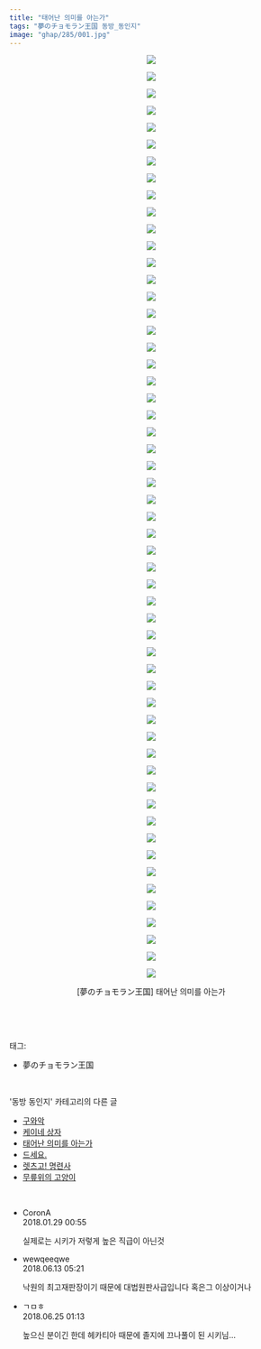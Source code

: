 ```yaml
---
title: "태어난 의미를 아는가"
tags: "夢のチョモラン王国 동방_동인지"
image: "ghap/285/001.jpg"
---
```

<div class="article">
<p style="text-align: center; clear: none; float: none;"><img src="{{ site.nasurl }}/ghap/285/001.jpg"/></p>
<p style="text-align: center; clear: none; float: none;"><img src="{{ site.nasurl }}/ghap/285/002.jpg"/></p>
<p style="text-align: center; clear: none; float: none;"><img src="{{ site.nasurl }}/ghap/285/003.jpg"/></p>
<p style="text-align: center; clear: none; float: none;"><img src="{{ site.nasurl }}/ghap/285/004.jpg"/></p>
<p style="text-align: center; clear: none; float: none;"><img src="{{ site.nasurl }}/ghap/285/005.jpg"/></p>
<p style="text-align: center; clear: none; float: none;"><img src="{{ site.nasurl }}/ghap/285/006.jpg"/></p>
<p style="text-align: center; clear: none; float: none;"><img src="{{ site.nasurl }}/ghap/285/007.jpg"/></p>
<p style="text-align: center; clear: none; float: none;"><img src="{{ site.nasurl }}/ghap/285/008.jpg"/></p>
<p style="text-align: center; clear: none; float: none;"><img src="{{ site.nasurl }}/ghap/285/009.jpg"/></p>
<p style="text-align: center; clear: none; float: none;"><img src="{{ site.nasurl }}/ghap/285/010.jpg"/></p>
<p style="text-align: center; clear: none; float: none;"><img src="{{ site.nasurl }}/ghap/285/011.jpg"/></p>
<p style="text-align: center; clear: none; float: none;"><img src="{{ site.nasurl }}/ghap/285/012.jpg"/></p>
<p style="text-align: center; clear: none; float: none;"><img src="{{ site.nasurl }}/ghap/285/013.jpg"/></p>
<p style="text-align: center; clear: none; float: none;"><img src="{{ site.nasurl }}/ghap/285/014.jpg"/></p>
<p style="text-align: center; clear: none; float: none;"><img src="{{ site.nasurl }}/ghap/285/015.jpg"/></p>
<p style="text-align: center; clear: none; float: none;"><img src="{{ site.nasurl }}/ghap/285/016.jpg"/></p>
<p style="text-align: center; clear: none; float: none;"><img src="{{ site.nasurl }}/ghap/285/017.jpg"/></p>
<p style="text-align: center; clear: none; float: none;"><img src="{{ site.nasurl }}/ghap/285/018.jpg"/></p>
<p style="text-align: center; clear: none; float: none;"><img src="{{ site.nasurl }}/ghap/285/019.jpg"/></p>
<p style="text-align: center; clear: none; float: none;"><img src="{{ site.nasurl }}/ghap/285/020.jpg"/></p>
<p style="text-align: center; clear: none; float: none;"><img src="{{ site.nasurl }}/ghap/285/021.jpg"/></p>
<p style="text-align: center; clear: none; float: none;"><img src="{{ site.nasurl }}/ghap/285/022.jpg"/></p>
<p style="text-align: center; clear: none; float: none;"><img src="{{ site.nasurl }}/ghap/285/023.jpg"/></p>
<p style="text-align: center; clear: none; float: none;"><img src="{{ site.nasurl }}/ghap/285/024.jpg"/></p>
<p style="text-align: center; clear: none; float: none;"><img src="{{ site.nasurl }}/ghap/285/025.jpg"/></p>
<p style="text-align: center; clear: none; float: none;"><img src="{{ site.nasurl }}/ghap/285/026.jpg"/></p>
<p style="text-align: center; clear: none; float: none;"><img src="{{ site.nasurl }}/ghap/285/027.jpg"/></p>
<p style="text-align: center; clear: none; float: none;"><img src="{{ site.nasurl }}/ghap/285/028.jpg"/></p>
<p style="text-align: center; clear: none; float: none;"><img src="{{ site.nasurl }}/ghap/285/029.jpg"/></p>
<p style="text-align: center; clear: none; float: none;"><img src="{{ site.nasurl }}/ghap/285/030.jpg"/></p>
<p style="text-align: center; clear: none; float: none;"><img src="{{ site.nasurl }}/ghap/285/031.jpg"/></p>
<p style="text-align: center; clear: none; float: none;"><img src="{{ site.nasurl }}/ghap/285/032.jpg"/></p>
<p style="text-align: center; clear: none; float: none;"><img src="{{ site.nasurl }}/ghap/285/033.jpg"/></p>
<p style="text-align: center; clear: none; float: none;"><img src="{{ site.nasurl }}/ghap/285/034.jpg"/></p>
<p style="text-align: center; clear: none; float: none;"><img src="{{ site.nasurl }}/ghap/285/035.jpg"/></p>
<p style="text-align: center; clear: none; float: none;"><img src="{{ site.nasurl }}/ghap/285/036.jpg"/></p>
<p style="text-align: center; clear: none; float: none;"><img src="{{ site.nasurl }}/ghap/285/037.jpg"/></p>
<p style="text-align: center; clear: none; float: none;"><img src="{{ site.nasurl }}/ghap/285/038.jpg"/></p>
<p style="text-align: center; clear: none; float: none;"><img src="{{ site.nasurl }}/ghap/285/039.jpg"/></p>
<p style="text-align: center; clear: none; float: none;"><img src="{{ site.nasurl }}/ghap/285/040.jpg"/></p>
<p style="text-align: center; clear: none; float: none;"><img src="{{ site.nasurl }}/ghap/285/041.jpg"/></p>
<p style="text-align: center; clear: none; float: none;"><img src="{{ site.nasurl }}/ghap/285/042.jpg"/></p>
<p style="text-align: center; clear: none; float: none;"><img src="{{ site.nasurl }}/ghap/285/043.jpg"/></p>
<p style="text-align: center; clear: none; float: none;"><img src="{{ site.nasurl }}/ghap/285/044.jpg"/></p>
<p style="text-align: center; clear: none; float: none;"><img src="{{ site.nasurl }}/ghap/285/045.jpg"/></p>
<p style="text-align: center; clear: none; float: none;"><img src="{{ site.nasurl }}/ghap/285/046.jpg"/></p>
<p style="text-align: center; clear: none; float: none;"><img src="{{ site.nasurl }}/ghap/285/047.jpg"/></p>
<p style="text-align: center; clear: none; float: none;"><img src="{{ site.nasurl }}/ghap/285/048.jpg"/></p>
<p style="text-align: center; clear: none; float: none;"><img src="{{ site.nasurl }}/ghap/285/049.jpg"/></p>
<p style="text-align: center; clear: none; float: none;"><img src="{{ site.nasurl }}/ghap/285/050.jpg"/></p>
<p style="text-align: center; clear: none; float: none;"><img src="{{ site.nasurl }}/ghap/285/051.jpg"/></p>
<p style="text-align: center; clear: none; float: none;"><img src="{{ site.nasurl }}/ghap/285/052.jpg"/></p>
<p style="text-align: center; clear: none; float: none;"><img src="{{ site.nasurl }}/ghap/285/053.jpg"/></p>
<p style="text-align: center; clear: none; float: none;"><img src="{{ site.nasurl }}/ghap/285/054.jpg"/></p>
<p style="text-align: center; clear: none; float: none;"><img src="{{ site.nasurl }}/ghap/285/055.jpg"/></p>
<p style="text-align: center; clear: none; float: none;">[夢のチョモラン王国] 태어난 의미를 아는가</p>
<p><br/></p>
</div><br/>
<div class="tagTrail">
<p>태그: </p>
<ul>
<li>夢のチョモラン王国</li>
</ul>
</div><br/>
<div class="another">
<p>'동방 동인지' 카테고리의 다른 글</p>
<ul>
<li><a href="/2016-06-19-ghap_287">구와악</a></li>
<li><a href="/2016-06-19-ghap_286">케이네 상자</a></li>
<li><a href="/2016-06-19-ghap_285">태어난 의미를 아는가</a></li>
<li><a href="/2016-06-19-ghap_283">드세요.</a></li>
<li><a href="/2016-06-19-ghap_282">렛츠고! 명련사</a></li>
<li><a href="/2016-06-19-ghap_281">무릎위의 고양이</a></li>
</ul>
</div><br/>
<div class="cb_module cb_fluid">
<div class="cb_wrt cb_profile">
<div class="comment">
<ul>
<li class="cb_thumb_off" id="comment15185930">
<div class="cb_comment_area">
<div class="cb_info_area">
<div class="cb_section">
<span class="cb_nick_name">CoronA</span>
</div>
<div class="cb_section">
<span class="cb_date">2018.01.29 00:55 </span>
</div>
</div>
<div class="cb_dsc_comment">
<p class="cb_dsc">
											실제로는 시키가 저렇게 높은 직급이 아닌것
										</p>
</div>
</div></li>
<li class="cb_thumb_off" id="comment15269943">
<div class="cb_comment_area">
<div class="cb_info_area">
<div class="cb_section">
<span class="cb_nick_name">wewqeeqwe</span>
</div>
<div class="cb_section">
<span class="cb_date">2018.06.13 05:21 </span>
</div>
</div>
<div class="cb_dsc_comment">
<p class="cb_dsc">
											낙원의 최고재판장이기 때문에 대법원판사급입니다 혹은그 이상이거나<br/>
</p>
</div>
</div></li>
<li class="cb_thumb_off" id="comment15276391">
<div class="cb_comment_area">
<div class="cb_info_area">
<div class="cb_section">
<span class="cb_nick_name">ㄱㅁㅎ</span>
</div>
<div class="cb_section">
<span class="cb_date">2018.06.25 01:13 </span>
</div>
</div>
<div class="cb_dsc_comment">
<p class="cb_dsc">
											높으신 분이긴 한데 헤카티아 때문에 졸지에 끄나풀이 된 시키님...
										</p>
</div>
</div></li>
</ul>
</div>
</div><!-- commentList close -->
</div><br/>
